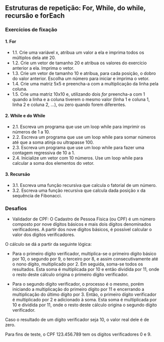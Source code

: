 ## Estruturas de repetição: For, While, do while, recursão e forEach
### Exercícios de fixação

#### 1. For 
>

* 1.1\. Crie uma variável x, atribua um valor a ela e imprima todos os múltiplos dela até 20.
* 1.2\. Crie um vetor de tamanho 20 e atribua os valores do exercício anterior a ela. Imprima o vetor.
* 1.3\. Crie um vetor de tamanho 10 e atribua, para cada posição, o dobro do valor anterior. Escolha um número para iniciar e imprima o vetor.
* 1.4\. Crie uma matriz 5x5 e preencha-a com a multiplicação da linha pela coluna.
* 1.5\. Crie uma matriz 10x10 e, utilizando dois _for_ preencha-a com 1 quando a linha e a coluna tiverem o mesmo valor (linha 1 e coluna 1, linha 2 e coluna 2, ...), ou zero quando forem diferentes. 

#### 2. While e do While
>

* 2.1\. Escreva um programa que use um loop while para imprimir os números de 1 a 10.
* 2.2\. Escreva um programa que use um loop while para somar números até que a soma atinja ou ultrapasse 100.
* 2.3\. Escreva um programa que use um loop while para fazer uma contagem regressiva de 10 a 1.
* 2.4\. Inicialize um vetor com 10 números. Use um loop while para calcular a soma dos elementos do vetor.

#### 3. Recursão
>

* 3.1\. Escreva uma função recursiva que calcula o fatorial de um número.
* 3.2\. Escreva uma função recursiva que calcula dada posição x da sequência de Fibonacci. 

### Desafios
* Validador de CPF:
O Cadastro de Pessoa Física (ou CPF) é um número composto por nove dígitos básicos e mais dois dígitos denominados verificadores. A partir dos nove dígitos básicos, é possível calcular o valor dos dígitos verificadores.

O cálculo se dá a partir da seguinte lógica:

- Para o primeiro dígito verificador, multiplica-se o primeiro dígito básico por 10, o segundo por 9, o terceiro por 8, e assim consecutivamente até o nono dígito, multiplicado por 2. Em seguida, soma-se todos os resultados. Esta soma é multiplicada por 10 e então dividida por 11, onde o resto deste cálculo origina o primeiro dígito verificador.

- Para o segundo dígito verificador, o processo é o mesmo, porém iniciando a multiplicação do primeiro dígito por 11 e encerrando a multiplicação do último dígito por 3. Então, o primeiro dígito verificador é multiplicado por 2 e adicionado à soma. Esta soma é multiplicada por 10 e dividida por 11, onde o resto deste cálculo origina o segundo dígito verificador.

Caso o resultado de um dígito verificador seja 10, o valor real dele é de zero.

Para fins de teste, o CPF 123.456.789 tem os dígitos verificadores 0 e 9.
